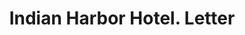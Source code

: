 ---
doi: 10.7916/D8892HW7
date_other: '1886'
date_other_textual: '1886'
form: correspondence
genre:
- Letters (correspondence)
name:
- Indian Harbor Hotel
object_in_context_url: https://biggert.cul.columbia.edu/items/view/ave_biggert_00064
subject_hierarchical_geographic:
- Greenwich, Connecticut, United States
subject_name:
- Indian Harbor Hotel
title: Indian Harbor Hotel. Letter
sort_title: Indian Harbor Hotel. Letter
call_number: ave_biggert_00064
coordinates:
- 41.038888888888884,-73.61361111111111
pid: ave_biggert_00064
identifiers: ave_biggert_00064
canvas_id: ldpd:395339
permalink: "/items/ave_biggert_00064/"
layout: iiif-image-page
---
